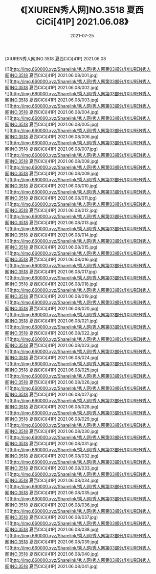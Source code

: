 ﻿---
layout: post
title:  《[XIUREN秀人网]NO.3518 夏西CiCi[41P] 2021.06.08》
date:   2021-07-25
img: http://img.660000.xyz/Sharelink/秀人网/秀人网第03部分/[XIUREN秀人网]NO.3518 夏西CiCi[41P] 2021.06.08/000.jpg
categories: [美女, 清纯, 唯美]
---

[XIUREN秀人网]NO.3518 夏西CiCi[41P] 2021.06.08

  ![](http://img.660000.xyz/Sharelink/秀人网/秀人网第03部分/[XIUREN秀人网]NO.3518 夏西CiCi[41P] 2021.06.08/001.jpg) <br> ![](http://img.660000.xyz/Sharelink/秀人网/秀人网第03部分/[XIUREN秀人网]NO.3518 夏西CiCi[41P] 2021.06.08/002.jpg) <br> ![](http://img.660000.xyz/Sharelink/秀人网/秀人网第03部分/[XIUREN秀人网]NO.3518 夏西CiCi[41P] 2021.06.08/003.jpg) <br> ![](http://img.660000.xyz/Sharelink/秀人网/秀人网第03部分/[XIUREN秀人网]NO.3518 夏西CiCi[41P] 2021.06.08/004.jpg) <br> ![](http://img.660000.xyz/Sharelink/秀人网/秀人网第03部分/[XIUREN秀人网]NO.3518 夏西CiCi[41P] 2021.06.08/005.jpg) <br> ![](http://img.660000.xyz/Sharelink/秀人网/秀人网第03部分/[XIUREN秀人网]NO.3518 夏西CiCi[41P] 2021.06.08/006.jpg) <br> ![](http://img.660000.xyz/Sharelink/秀人网/秀人网第03部分/[XIUREN秀人网]NO.3518 夏西CiCi[41P] 2021.06.08/007.jpg) <br> ![](http://img.660000.xyz/Sharelink/秀人网/秀人网第03部分/[XIUREN秀人网]NO.3518 夏西CiCi[41P] 2021.06.08/008.jpg) <br> ![](http://img.660000.xyz/Sharelink/秀人网/秀人网第03部分/[XIUREN秀人网]NO.3518 夏西CiCi[41P] 2021.06.08/009.jpg) <br> ![](http://img.660000.xyz/Sharelink/秀人网/秀人网第03部分/[XIUREN秀人网]NO.3518 夏西CiCi[41P] 2021.06.08/010.jpg) <br> ![](http://img.660000.xyz/Sharelink/秀人网/秀人网第03部分/[XIUREN秀人网]NO.3518 夏西CiCi[41P] 2021.06.08/011.jpg) <br> ![](http://img.660000.xyz/Sharelink/秀人网/秀人网第03部分/[XIUREN秀人网]NO.3518 夏西CiCi[41P] 2021.06.08/012.jpg) <br> ![](http://img.660000.xyz/Sharelink/秀人网/秀人网第03部分/[XIUREN秀人网]NO.3518 夏西CiCi[41P] 2021.06.08/013.jpg) <br> ![](http://img.660000.xyz/Sharelink/秀人网/秀人网第03部分/[XIUREN秀人网]NO.3518 夏西CiCi[41P] 2021.06.08/014.jpg) <br> ![](http://img.660000.xyz/Sharelink/秀人网/秀人网第03部分/[XIUREN秀人网]NO.3518 夏西CiCi[41P] 2021.06.08/015.jpg) <br> ![](http://img.660000.xyz/Sharelink/秀人网/秀人网第03部分/[XIUREN秀人网]NO.3518 夏西CiCi[41P] 2021.06.08/016.jpg) <br> ![](http://img.660000.xyz/Sharelink/秀人网/秀人网第03部分/[XIUREN秀人网]NO.3518 夏西CiCi[41P] 2021.06.08/017.jpg) <br> ![](http://img.660000.xyz/Sharelink/秀人网/秀人网第03部分/[XIUREN秀人网]NO.3518 夏西CiCi[41P] 2021.06.08/018.jpg) <br> ![](http://img.660000.xyz/Sharelink/秀人网/秀人网第03部分/[XIUREN秀人网]NO.3518 夏西CiCi[41P] 2021.06.08/019.jpg) <br> ![](http://img.660000.xyz/Sharelink/秀人网/秀人网第03部分/[XIUREN秀人网]NO.3518 夏西CiCi[41P] 2021.06.08/020.jpg) <br> ![](http://img.660000.xyz/Sharelink/秀人网/秀人网第03部分/[XIUREN秀人网]NO.3518 夏西CiCi[41P] 2021.06.08/021.jpg) <br> ![](http://img.660000.xyz/Sharelink/秀人网/秀人网第03部分/[XIUREN秀人网]NO.3518 夏西CiCi[41P] 2021.06.08/022.jpg) <br> ![](http://img.660000.xyz/Sharelink/秀人网/秀人网第03部分/[XIUREN秀人网]NO.3518 夏西CiCi[41P] 2021.06.08/023.jpg) <br> ![](http://img.660000.xyz/Sharelink/秀人网/秀人网第03部分/[XIUREN秀人网]NO.3518 夏西CiCi[41P] 2021.06.08/024.jpg) <br> ![](http://img.660000.xyz/Sharelink/秀人网/秀人网第03部分/[XIUREN秀人网]NO.3518 夏西CiCi[41P] 2021.06.08/025.jpg) <br> ![](http://img.660000.xyz/Sharelink/秀人网/秀人网第03部分/[XIUREN秀人网]NO.3518 夏西CiCi[41P] 2021.06.08/026.jpg) <br> ![](http://img.660000.xyz/Sharelink/秀人网/秀人网第03部分/[XIUREN秀人网]NO.3518 夏西CiCi[41P] 2021.06.08/027.jpg) <br> ![](http://img.660000.xyz/Sharelink/秀人网/秀人网第03部分/[XIUREN秀人网]NO.3518 夏西CiCi[41P] 2021.06.08/028.jpg) <br> ![](http://img.660000.xyz/Sharelink/秀人网/秀人网第03部分/[XIUREN秀人网]NO.3518 夏西CiCi[41P] 2021.06.08/029.jpg) <br> ![](http://img.660000.xyz/Sharelink/秀人网/秀人网第03部分/[XIUREN秀人网]NO.3518 夏西CiCi[41P] 2021.06.08/030.jpg) <br> ![](http://img.660000.xyz/Sharelink/秀人网/秀人网第03部分/[XIUREN秀人网]NO.3518 夏西CiCi[41P] 2021.06.08/031.jpg) <br> ![](http://img.660000.xyz/Sharelink/秀人网/秀人网第03部分/[XIUREN秀人网]NO.3518 夏西CiCi[41P] 2021.06.08/032.jpg) <br> ![](http://img.660000.xyz/Sharelink/秀人网/秀人网第03部分/[XIUREN秀人网]NO.3518 夏西CiCi[41P] 2021.06.08/033.jpg) <br> ![](http://img.660000.xyz/Sharelink/秀人网/秀人网第03部分/[XIUREN秀人网]NO.3518 夏西CiCi[41P] 2021.06.08/034.jpg) <br> ![](http://img.660000.xyz/Sharelink/秀人网/秀人网第03部分/[XIUREN秀人网]NO.3518 夏西CiCi[41P] 2021.06.08/035.jpg) <br> ![](http://img.660000.xyz/Sharelink/秀人网/秀人网第03部分/[XIUREN秀人网]NO.3518 夏西CiCi[41P] 2021.06.08/036.jpg) <br> ![](http://img.660000.xyz/Sharelink/秀人网/秀人网第03部分/[XIUREN秀人网]NO.3518 夏西CiCi[41P] 2021.06.08/037.jpg) <br> ![](http://img.660000.xyz/Sharelink/秀人网/秀人网第03部分/[XIUREN秀人网]NO.3518 夏西CiCi[41P] 2021.06.08/038.jpg) <br> ![](http://img.660000.xyz/Sharelink/秀人网/秀人网第03部分/[XIUREN秀人网]NO.3518 夏西CiCi[41P] 2021.06.08/039.jpg) <br> ![](http://img.660000.xyz/Sharelink/秀人网/秀人网第03部分/[XIUREN秀人网]NO.3518 夏西CiCi[41P] 2021.06.08/040.jpg) <br> ![](http://img.660000.xyz/Sharelink/秀人网/秀人网第03部分/[XIUREN秀人网]NO.3518 夏西CiCi[41P] 2021.06.08/041.jpg) <br>